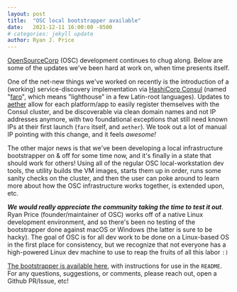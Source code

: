 ```yaml
---
layout: post
title:  "OSC local bootstrapper available"
date:   2021-12-11 16:00:00 -0500
# categories: jekyll update
author: Ryan J. Price
---
```


[OpenSourceCorp](https://github.com/opensourcecorp/opensourcecorp) (OSC)
development continues to chug along. Below are some of the updates we've been
hard at work on, when time presents itself.

One of the net-new things we've worked on recently is the introduction of a
(working) service-discovery implementation via [HashiCorp
Consul](https://www.consul.io) (named
"[faro](https://github.com/opensourcecorp/faro)", which means "lighthouse" in a
few Latin-root languages). Updates to
[aether](https://github.com/opensourcecorp/aether) allow for each platform/app
to easily register themselves with the Consul cluster, and be discoverable via
clean domain names and not IP addresses anymore, with two foundational
exceptions that still need known IPs at their first launch (`faro` itself, and
`aether`). We took out a lot of manual IP pointing with this change, and it
feels *awesome!*

The other major news is that we've been developing a local infrastructure
bootstrapper on & off for some time now, and it's finally in a state that should
work for others! Using all of the regular OSC local-workstation dev tools, the
utility builds the VM images, starts them up in order, runs some sanity checks
on the cluster, and then the user can poke around to learn more about how the
OSC infrastructure works together, is extended upon, etc.

***We would really appreciate the community taking the time to test it out***.
Ryan Price (founder/maintainer of OSC) works off of a native Linux development
environment, and so there's been no testing of the bootstrapper done against
macOS or Windows (the latter is sure to be hacky). The goal of OSC is for all
dev work to be done on a Linux-based OS in the first place for consistency, but
we recognize that not everyone has a high-powered Linux dev machine to use to
reap the fruits of all this labor `:)`

[The bootstrapper is available
here](https://github.com/opensourcecorp/osc-infra-bootstrap), with instructions
for use in the `README`. For any questions, suggestions, or comments, please
reach out, open a Github PR/Issue, etc!
